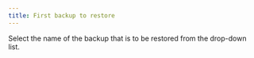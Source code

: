 ```yaml
---
title: First backup to restore
---
```



Select the name of the backup that is to be restored from the drop-down  list.
